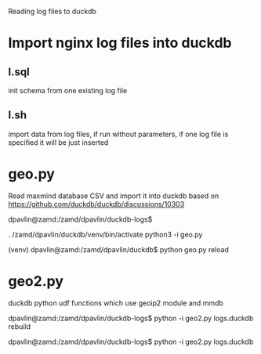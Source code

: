 Reading log files to duckdb

# Import nginx log files into duckdb

## l.sql

init schema from one existing log file

## l.sh

import data from log files, if run without parameters, if
one log file is specified it will be just inserted


# geo.py

Read maxmind database CSV and import it into duckdb
based on https://github.com/duckdb/duckdb/discussions/10303

dpavlin@zamd:/zamd/dpavlin/duckdb-logs$ 

. /zamd/dpavlin/duckdb/venv/bin/activate
python3 -i geo.py

(venv) dpavlin@zamd:/zamd/dpavlin/duckdb$ python geo.py reload


# geo2.py

duckdb python udf functions which use geoip2 module and mmdb

dpavlin@zamd:/zamd/dpavlin/duckdb-logs$ python -i geo2.py logs.duckdb rebuild

dpavlin@zamd:/zamd/dpavlin/duckdb-logs$ python -i geo2.py logs.duckdb
